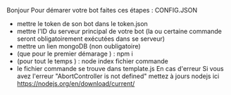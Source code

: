 Bonjour
Pour démarer votre bot faites ces étapes : 
CONFIG.JSON
* mettre le token de son bot dans le token.json
* mettre l'ID du serveur principal de votre bot (la ou certaine commande seront obligatoirement exécutées dans se serveur) 
* mettre un lien mongoDB (non oubligatoire)
* (que pour le premier démarage ) : npm i 
* (pour tout le temps ) : node index
fichier commande
* le fichier commande se trouve dans template.js
En cas d'erreur
Si vous avez l'erreur "AbortController is not defined" mettez à jours nodejs ici https://nodejs.org/en/download/current/
